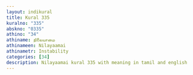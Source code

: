 ```yaml
---
layout: indikural
title: Kural 335
kuralno: "335"
abskno: "0335"
athino: "34"
athiname: நிலையாமை
athinameen: Nilayaamai
athinametr: Instability
categories: [34]
description: Nilayaamai kural 335 with meaning in tamil and english 
---
```


